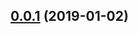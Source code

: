 ## [0.0.1](https://github.com/ecerroni/random-seed-generator/compare/v0.0.5...v0.0.1) (2019-01-02)




